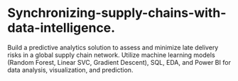 # Synchronizing-supply-chains-with-data-intelligence.
Build a predictive analytics solution to assess and minimize late delivery risks in a global supply chain network.  Utilize machine learning models (Random Forest, Linear SVC, Gradient Descent), SQL, EDA, and Power BI for data analysis, visualization, and prediction.
